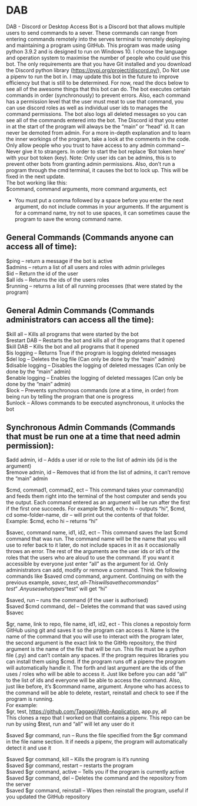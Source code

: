 # DAB
DAB - Discord or Desktop Access Bot is a Discord bot that allows multiple users to send commands to a sever. These commands can range from entering commands remotely into the serves terminal to remotely deploying and maintaining a program using GitHub. This program was made using python 3.9.2 and is designed to run on Windows 10. I choose the language and operation system to maximise the number of people who could use this bot. The only requirements are that you have Git installed and you download the Discord python library (https://pypi.org/project/discord.py/), Do Not use a pipenv to run the bot in. I may update this bot in the future to improve efficiency but that is still to be determined. For now, read the docs below to see all of the awesome things that this bot can do. The bot executes certain commands in order (synchronously) to prevent errors. Also, each command has a permission level that the user must meat to use that command, you can use discord roles as well as individual user ids to manages the command permissions. The bot also logs all deleted messages so you can see all of the commands entered into the bot. The Discord id that you enter in at the start of the program will always be the “main” or “head” id. It can never be demoted from admin. For a more in-depth explanation and to learn the inner workings of the program, take a look at the comments in the code.  Only allow people who you trust to have access to any admin command – Never give it to strangers. In order to start the bot replace ‘Bot token here’ with your bot token (key). Note: Only user ids can be admins, this is to prevent other bots from granting admin permissions. Also, don’t run a program through the cmd terminal, it causes the bot to lock up. This will be fixed in the next update. <br/>
The bot working like this: <br/>
$command, command arguments, more command arguments, ect
-	You must put a comma followed by a space before you enter the next argument, do not include commas in your arguments. If the argument is for a command name, try not to use spaces, it can sometimes cause the program to save the wrong command name.

## General Commands (Commands anyone can access all of  time):
$ping – return a message if the bot is active <br/>
$admins – return a list of all users and roles with admin privileges <br/>
$id – Return the id of the user <br/>
$all ids – Returns the ids of the users roles <br/>
$running – returns a list of all running processes (that were stated by the program) <br/>

## General Admin Commands (Commands administrators can access all the time):
$kill all – Kills all programs that were started by the bot <br/>
$restart DAB – Restarts the bot and kills all of the programs that it opened <br/>
$kill DAB – Kills the bot and all programs that it opened<br/>
$is logging – Returns True if the program is logging deleted messages<br/>
$del log – Deletes the log file (Can only be done by the “main” admin) <br/>
$disable logging – Disables the logging of deleted messages (Can only be done by the “main” admin) <br/>
$enable logging – Enables the logging of deleted messages (Can only be done by the “main” admin) <br/>
$lock – Prevents synchronous commands (one at a time, in order) from being run by telling the program that one is progress <br/>
$unlock – Allows commands to be executed asynchronous, it unlocks the bot<br/>


## Synchronous Admin Commands (Commands that must be run one at a time that need admin permission):
$add admin, id – Adds a user id or role to the list of admin ids (id is the argument) <br/>
$remove admin, id – Removes that id from the list of admins, it can’t remove the “main” admin<br/>

$cmd, commad1, commad2, ect – This command takes your command(s) and feeds them right into the terminal of the host computer and sends you the output. Each command entered as an argument will be run after the first if the first one succeeds. For example $cmd, echo hi – outputs “hi”, $cmd, cd some-folder-name, dir – will print out the contents of that folder. Example: $cmd, echo hi – returns “hi” <br/>

$savec, command name, id1, id2, ect – This command saves the last $cmd command that was run. The command name will be the name that you will use to refer back to it later, do not include spaces in it as it occasionally throws an error. The rest of the arguments are the user ids or id’s of the roles that the users who are aloud to use the command. If you want it accessible by everyone just enter “all” as the argument for id. Only administrators can add, modify or remove a command. Think the following commands like $saved cmd command, argument. Continuing on with the previous example,  $savec, test, all – This will save the command as “test”. Any uses who types “$test” will get “hi” <br/>

$saved, run – runs the command (if the user is authorised) <br/>
$saved $cmd command, del – Deletes the command that was saved using $savec<br/>

$gr, name, link to repo, file name, id1, id2, ect -  This clones a repostoiy form GitHub using git and saves it so the program can access it. Name is the name of the command that you will use to interact with the program later, the second argument is the exact link to the GitHb repository, the third argument is the name of the file that will be run. This file must be a python file (.py) and can’t contain any spaces. If the program requires libraries you can install them using $cmd. If the program runs off a pipenv the program will automatically handle it. The forth and last argument are the ids of the uses / roles who will be able to access it. Just like before you can add “all” to the list of ids and everyone will be able to access the command. Also, just like before, it’s $command name, argument. Anyone who has access to the command will be able to delete, restart, reinstall and check to see if the program is running. <br/>
For example: <br/>
$gr, test, https://github.com/Taggagii/Web-Application, app.py, all <br/>
This clones a repo that I worked on that contains a pipenv. This repo can be run by using $test, run and “all” will let any user do it <br/>


$saved $gr command, run – Runs the file specified from the $gr command in the file name section. It if needs a pipenv, the program will automatically detect it and use it<br/>

$saved $gr command, kill – Kills the program is it’s running<br/>
$saved $gr command, restart – restarts the program<br/>
$saved $gr command, active – Tells you if the program is currently active<br/>
$saved $gr command, del – Deletes the command and the repository from the server<br/>
$saved $gr command, reinstall – Wipes then reinstall the program, useful if you updated the GitHub repository<br/>


